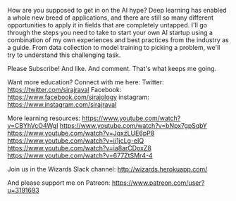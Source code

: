 How are you supposed to get in on the AI hype? Deep learning has enabled a whole new breed of applications, and there are still so many different opportunities to apply it in fields that are completely untapped. I'll go through the steps you need to take to start your own AI startup using a combination of my own experiences and best practices from the industry as a guide. From data collection to model training to picking a problem, we'll try to understand this challenging task. 

Please Subscribe! And like. And comment. That's what keeps me going. 

Want more education? Connect with me here:
Twitter: https://twitter.com/sirajraval
Facebook: https://www.facebook.com/sirajology
instagram: https://www.instagram.com/sirajraval

More learning resources:
https://www.youtube.com/watch?v=CBYhVcO4WgI
https://www.youtube.com/watch?v=bNpx7gpSqbY
https://www.youtube.com/watch?v=JqxzLUE6pP8
https://www.youtube.com/watch?v=ii1jcLg-eIQ
https://www.youtube.com/watch?v=ia8arCDoxZ8
https://www.youtube.com/watch?v=677ZtSMr4-4

Join us in the Wizards Slack channel:
http://wizards.herokuapp.com/

And please support me on Patreon:
https://www.patreon.com/user?u=3191693